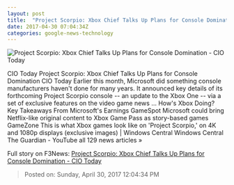 ```yaml
---
layout: post
title:  "Project Scorpio: Xbox Chief Talks Up Plans for Console Domination - CIO Today"
date: 2017-04-30 07:04:34Z
categories: google-news-technology
---
```


![Project Scorpio: Xbox Chief Talks Up Plans for Console Domination - CIO Today](http://www.cio-today.com/images/super/larger-16-Big-Data-Analytics-laptop-team2.jpg)

CIO Today Project Scorpio: Xbox Chief Talks Up Plans for Console Domination CIO Today Earlier this month, Microsoft did something console manufacturers haven't done for many years. It announced key details of its forthcoming Project Scorpio console -- an update to the Xbox One -- via a set of exclusive features on the video game news ... How's Xbox Doing? Key Takeaways From Microsoft's Earnings GameSpot Microsoft could bring Netflix-like original content to Xbox Game Pass as story-based games GameZone This is what Xbox games look like on 'Project Scorpio,' on 4K and 1080p displays (exclusive images) | Windows Central Windows Central The Guardian - YouTube all 129 news articles »


Full story on F3News: [Project Scorpio: Xbox Chief Talks Up Plans for Console Domination - CIO Today](http://www.f3nws.com/n/QgaRuC)

> Posted on: Sunday, April 30, 2017 12:04:34 PM
